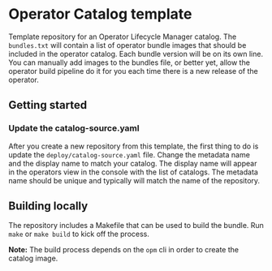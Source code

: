 # Operator Catalog template

Template repository for an Operator Lifecycle Manager catalog. The `bundles.txt` will contain a list of operator bundle images that should be included in the operator catalog. Each bundle version will be on its own line. You can manually add images to the bundles file, or better yet, allow the operator build pipeline do it for you each time there is a new release of the operator.

## Getting started

### Update the catalog-source.yaml

After you create a new repository from this template, the first thing to do is update the `deploy/catalog-source.yaml` file. Change the metadata name and the display name to match your catalog. The display name will appear in the operators view in the console with the list of catalogs. The metadata name should be unique and typically will match the name of the repository.

## Building locally

The repository includes a Makefile that can be used to build the bundle. Run `make` or `make build` to kick off the process.

**Note:** The build process depends on the `opm` cli in order to create the catalog image.


